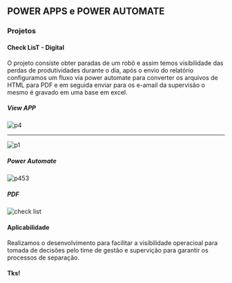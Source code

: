 ## POWER APPS e POWER AUTOMATE

### Projetos

#### Check LisT - Digital

O projeto consiste obter paradas de um robô e assim temos visibilidade das perdas de produtividades durante o dia, após o envio do relatório configuramos um fluxo via power automate para converter os arquivos de HTML para PDF e em seguida enviar para os e-amail da supervisão o mesmo é gravado em uma base em excel.

##### View APP

![p4](https://user-images.githubusercontent.com/63813811/194687187-c43a2f3f-9574-4818-b9aa-a99bbe92bdaa.png)

------------------------------------------------------------------------------------------------------------

![p1](https://user-images.githubusercontent.com/63813811/194687192-967d523f-deb8-4410-90b4-3e116bf23adf.png)


##### Power Automate

![p453](https://user-images.githubusercontent.com/63813811/194687398-4f1a39f1-93dd-47cc-8d13-6ed77a4fe6ff.png)


##### PDF

![check list](https://user-images.githubusercontent.com/63813811/194687481-9375b178-c92e-437f-a412-bc549a6dad82.png)



#### Aplicabilidade

Realizamos o desenvolvimento para facilitar a visibilidade operacioal para tomada de decisões pelo time de gestão e supervição para garantir os processos de separação.




#### Tks!

